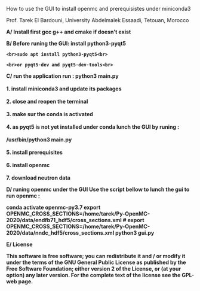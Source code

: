<html>
 <body>
</p>How to use the GUI to install openmc and prerequisistes under miniconda3</p>
</p>Prof. Tarek El Bardouni, University Abdelmalek Essaadi, Tetouan, Morocco
</p>
<p><b>A/  Install first gcc g++ and cmake if doesn't exist </b>

<b>B/ 	Before runing the GUI: install python3-pyqt5<b>
	
	<br>sudo apt install python3-pyqt5<br>

	<br>or pyqt5-dev and pyqt5-dev-tools<br>

<b>C/	run the application<b>
<b>run : python3 main.py<br>
	<br>1. install miniconda3 and update its packages<br>
	<br>2. close and reopen the terminal<br>
	<br>3. make sur the conda is activated<br>
	<br>4. as pyqt5 is not yet installed under conda lunch the GUI by runing :<br>
		<br>/usr/bin/python3 main.py <br>
	<br>5. install prerequisites<br>
	<br>6. install openmc<br>
	<br>7. download neutron data<br>

<b>D/	runing openmc under the GUI<b>
<b>Use the script bellow to lunch the gui to run openmc : <b>

<b>conda activate openmc-py3.7<b>
<b>export OPENMC_CROSS_SECTIONS=/home/tarek/Py-OpenMC-2020/data/endfb71_hdf5/cross_sections.xml<b>
<b># export OPENMC_CROSS_SECTIONS=/home/tarek/Py-OpenMC-2020/data/nndc_hdf5/cross_sections.xml<b>
<b>python3 gui.py<b>

<p><b>E/ License </b></>

<p>This software is free software; you can redistribute it and / or modify it under the terms of the GNU General Public License as published by the Free Software Foundation; either version 2 of the License, or (at your option) any later version. For the complete text of the license see the GPL-web page.</p>
</article>
  </div>
</div>
  </body>
</html>
